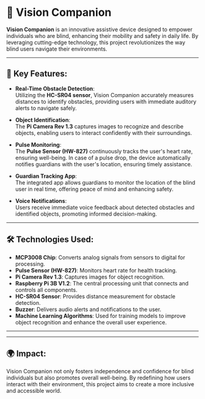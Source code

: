# 🌟 Vision Companion

**Vision Companion** is an innovative assistive device designed to empower individuals who are blind, enhancing their mobility and safety in daily life. By leveraging cutting-edge technology, this project revolutionizes the way blind users navigate their environments.

---

## 🚀 Key Features:
- **Real-Time Obstacle Detection**:  
  Utilizing the **HC-SR04 sensor**, Vision Companion accurately measures distances to identify obstacles, providing users with immediate auditory alerts to navigate safely.

- **Object Identification**:  
  The **Pi Camera Rev 1.3** captures images to recognize and describe objects, enabling users to interact confidently with their surroundings.

- **Pulse Monitoring**:  
  The **Pulse Sensor (HW-827)** continuously tracks the user's heart rate, ensuring well-being. In case of a pulse drop, the device automatically notifies guardians with the user's location, ensuring timely assistance.

- **Guardian Tracking App**:  
  The integrated app allows guardians to monitor the location of the blind user in real time, offering peace of mind and enhancing safety.

- **Voice Notifications**:  
  Users receive immediate voice feedback about detected obstacles and identified objects, promoting informed decision-making.

---

## 🛠️ Technologies Used:
- **MCP3008 Chip**: Converts analog signals from sensors to digital for processing.
- **Pulse Sensor (HW-827)**: Monitors heart rate for health tracking.
- **Pi Camera Rev 1.3**: Captures images for object recognition.
- **Raspberry Pi 3B V1.2**: The central processing unit that connects and controls all components.
- **HC-SR04 Sensor**: Provides distance measurement for obstacle detection.
- **Buzzer**: Delivers audio alerts and notifications to the user.
- **Machine Learning Algorithms**: Used for training models to improve object recognition and enhance the overall user experience.

---
---

## 🌍 Impact:
Vision Companion not only fosters independence and confidence for blind individuals but also promotes overall well-being. By redefining how users interact with their environment, this project aims to create a more inclusive and accessible world.

